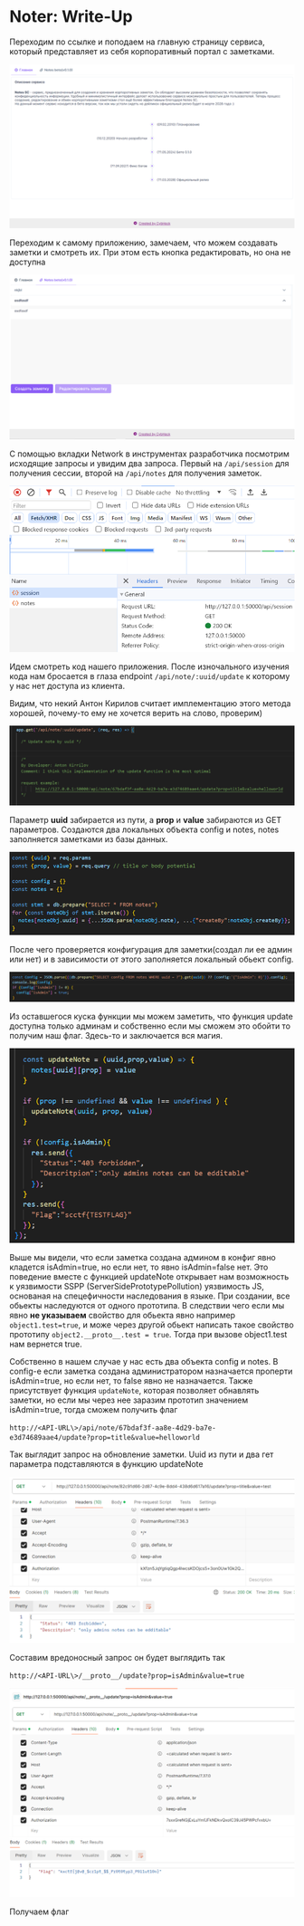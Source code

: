 # Noter: Write-Up

Переходим по ссылке и поподаем на главную страницу сервиса, который представляет из себя корпоративный портал с заметками. 

![home](./writeup-imgs/1.PNG)

Переходим к самому приложению, замечаем, что можем создавать заметки и смотреть их. При этом есть кнопка редактировать, но она не доступна

![notes](./writeup-imgs/2.PNG)

С помощью вкладки Network в инструментах разработчика посмотрим исходящие запросы и увидим два запроса. Первый на `/api/session` для получения сессии, второй на `/api/notes` для получения заметок.

![devtools](./writeup-imgs/3.PNG)

Идем смотреть код нашего приложения. После изночального изучения кода нам бросается в глаза endpoint `/api/note/:uuid/update` к которому у нас нет доступа из клиента.

Видим, что некий Антон Кирилов считает имплементацию этого метода хорошей, почему-то ему не хочется верить на слово, проверим)

![anton](./writeup-imgs/4.PNG)

Параметр **uuid** забирается из пути, а **prop** и **value** забираются из GET параметров. Создаются два локальных объекта config и notes, notes заполняется заметками из базы данных.

![startcode](./writeup-imgs/5.PNG)

После чего проверяется конфигурация для заметки(создал ли ее админ или нет) и в зависимости от этого заполняется локальный обьект config.

![configgen](./writeup-imgs/6.PNG)

Из оставшегося куска функции мы можем заметить, что функция update доступна только админам и собственно если мы сможем это обойти то получим наш флаг. Здесь-то и заключается вся магия.

![lastcode](./writeup-imgs/7.PNG)

Выше мы видели, что если заметка создана админом в конфиг явно кладется isAdmin=true, но если нет, то явно isAdmin=false нет. Это поведение вместе с функцией updateNote открывает нам возможность к уязвимости SSPP (ServerSidePrototypePollution) уязвимость JS, основаная на спецефичности наследования в языке. При создании, все обьекты наследуются от одного прототипа. В следствии чего если мы явно **не указываем** свойство для обьекта явно например `object1.test=true`, и може через другой обьект написать такое свойство прототипу `object2.__proto__.test = true`. Тогда при вызове object1.test нам вернется true.

Собственно в нашем случае у нас есть два объекта config и notes.
В config-е если заметка создана администратором назначается проперти isAdmin=true, но если нет, то false явно не назначается. Также присутствует функция `updateNote`, которая позволяет обнавлять заметки, но если мы через нее заразим прототип значением isAdmin=true, тогда сможем получить флаг

`http://<API-URL\>/api/note/67bdaf3f-aa8e-4d29-ba7e-e3d74689aae4/update?prop=title&value=helloworld `

Так выглядит запрос на обновление заметки. Uuid из пути и два гет параметра подставляются в функцию updateNote

![update](./writeup-imgs/8.PNG)

Составим вредоносный запрос он будет выглядить так

`http://<API-URL\>/__proto__/update?prop=isAdmin&value=true`

![flag](./writeup-imgs/9.PNG)

Получаем флаг


